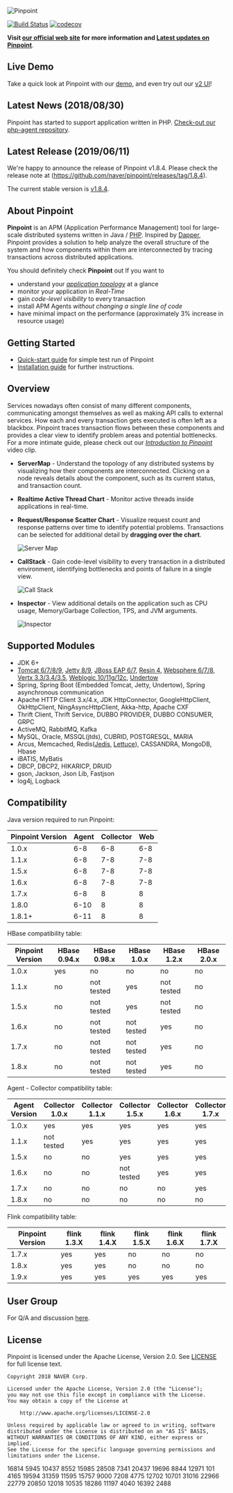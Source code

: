 

![Pinpoint](web/src/main/webapp/images/logo.png)

[![Build Status](https://travis-ci.org/naver/pinpoint.svg?branch=master)](https://travis-ci.org/naver/pinpoint)
[![codecov](https://codecov.io/gh/naver/pinpoint/branch/master/graph/badge.svg)](https://codecov.io/gh/naver/pinpoint)

**Visit [our official web site](http://naver.github.io/pinpoint/) for more information and [Latest updates on Pinpoint](https://naver.github.io/pinpoint/news.html)**.

## Live Demo

Take a quick look at Pinpoint with our [demo](http://125.209.240.10:10123), and even try out our [v2 UI](http://125.209.240.10:10123/v2)!

## Latest News (2018/08/30)

Pinpoint has started to support application written in PHP. [Check-out our php-agent repository](https://github.com/naver/pinpoint-c-agent).

## Latest Release (2019/06/11)

We're happy to announce the release of Pinpoint v1.8.4.
Please check the release note at (https://github.com/naver/pinpoint/releases/tag/1.8.4).

The current stable version is [v1.8.4](https://github.com/naver/pinpoint/releases/tag/1.8.4).

## About Pinpoint

**Pinpoint** is an APM (Application Performance Management) tool for large-scale distributed systems written in Java / [PHP](https://github.com/naver/pinpoint-c-agent).
Inspired by [Dapper](http://research.google.com/pubs/pub36356.html "Google Dapper"),
Pinpoint provides a solution to help analyze the overall structure of the system and how components within them are interconnected by tracing transactions across distributed applications.

You should definitely check **Pinpoint** out If you want to

* understand your *[application topology](https://naver.github.io/pinpoint/overview.html#overview)* at a glance
* monitor your application in *Real-Time*
* gain *code-level visibility* to every transaction
* install APM Agents *without changing a single line of code*
* have minimal impact on the performance (approximately 3% increase in resource usage)

## Getting Started
 * [Quick-start guide](https://naver.github.io/pinpoint/1.7.3/quickstart.html) for simple test run of Pinpoint
 * [Installation guide](https://naver.github.io/pinpoint/1.7.3/installation.html) for further instructions.
 
## Overview
Services nowadays often consist of many different components, communicating amongst themselves as well as making API calls to external services. How each and every transaction gets executed is often left as a blackbox. Pinpoint traces transaction flows between these components and provides a clear view to identify problem areas and potential bottlenecks.<br/>
For a more intimate guide, please check out our *[Introduction to Pinpoint](http://naver.github.io/pinpoint/#want-a-quick-tour)* video clip.

* **ServerMap** - Understand the topology of any distributed systems by visualizing how their components are interconnected. Clicking on a node reveals details about the component, such as its current status, and transaction count.
* **Realtime Active Thread Chart** - Monitor active threads inside applications in real-time.
* **Request/Response Scatter Chart** - Visualize request count and response patterns over time to identify potential problems. Transactions can be selected for additional detail by **dragging over the chart**.

  ![Server Map](doc/images/ss_server-map.png)

* **CallStack** - Gain code-level visibility to every transaction in a distributed environment, identifying bottlenecks and points of failure in a single view.

  ![Call Stack](doc/images/ss_call-stack.png)

* **Inspector** - View additional details on the application such as CPU usage, Memory/Garbage Collection, TPS, and JVM arguments.

  ![Inspector](doc/images/ss_inspector.png)

## Supported Modules
* JDK 6+
* [Tomcat 6/7/8/9](https://github.com/naver/pinpoint/tree/master/plugins/tomcat), [Jetty 8/9](https://github.com/naver/pinpoint/tree/master/plugins/jetty), [JBoss EAP 6/7](https://github.com/naver/pinpoint/tree/master/plugins/jboss), [Resin 4](https://github.com/naver/pinpoint/tree/master/plugins/resin), [Websphere 6/7/8](https://github.com/naver/pinpoint/tree/master/plugins/websphere), [Vertx 3.3/3.4/3.5](https://github.com/naver/pinpoint/tree/master/plugins/vertx), [Weblogic 10/11g/12c](https://github.com/naver/pinpoint/tree/master/plugins/weblogic), [Undertow](https://github.com/naver/pinpoint/tree/master/plugins/undertow)
* Spring, Spring Boot (Embedded Tomcat, Jetty, Undertow), Spring asynchronous communication
* Apache HTTP Client 3.x/4.x, JDK HttpConnector, GoogleHttpClient, OkHttpClient, NingAsyncHttpClient, Akka-http, Apache CXF
* Thrift Client, Thrift Service, DUBBO PROVIDER, DUBBO CONSUMER, GRPC
* ActiveMQ, RabbitMQ, Kafka
* MySQL, Oracle, MSSQL(jtds), CUBRID, POSTGRESQL, MARIA
* Arcus, Memcached, Redis([Jedis](https://github.com/naver/pinpoint/blob/master/plugins/redis), [Lettuce](https://github.com/naver/pinpoint/tree/master/plugins/redis-lettuce)), CASSANDRA, MongoDB, Hbase
* iBATIS, MyBatis
* DBCP, DBCP2, HIKARICP, DRUID
* gson, Jackson, Json Lib, Fastjson
* log4j, Logback

## Compatibility

Java version required to run Pinpoint:

Pinpoint Version | Agent | Collector | Web
---------------- | ----- | --------- | ---
1.0.x | 6-8 | 6-8 | 6-8
1.1.x | 6-8 | 7-8 | 7-8
1.5.x | 6-8 | 7-8 | 7-8
1.6.x | 6-8 | 7-8 | 7-8
1.7.x | 6-8 | 8 | 8
1.8.0 | 6-10 | 8 | 8 
1.8.1+ | 6-11 | 8 | 8 

HBase compatibility table:

Pinpoint Version | HBase 0.94.x | HBase 0.98.x | HBase 1.0.x | HBase 1.2.x | HBase 2.0.x
---------------- | ------------ | ------------ | ----------- | ----------- | -----------
1.0.x | yes | no | no | no | no
1.1.x | no | not tested | yes | not tested | no
1.5.x | no | not tested | yes | not tested | no
1.6.x | no | not tested | not tested | yes | no
1.7.x | no | not tested | not tested | yes | no
1.8.x | no | not tested | not tested | yes | no

Agent - Collector compatibility table:

Agent Version | Collector 1.0.x | Collector 1.1.x | Collector 1.5.x | Collector 1.6.x | Collector 1.7.x | Collector 1.8.x
------------- | --------------- | --------------- | --------------- | --------------- | --------------- | ---------------
1.0.x | yes | yes | yes | yes | yes | yes
1.1.x | not tested | yes | yes | yes | yes | yes
1.5.x | no | no | yes | yes | yes | yes
1.6.x | no | no | not tested | yes | yes | yes
1.7.x | no | no | no | no | yes | yes
1.8.x | no | no | no | no | no | yes

Flink compatibility table:

Pinpoint Version | flink 1.3.X | flink 1.4.X | flink 1.5.X | flink 1.6.X | flink 1.7.X
---------------- | ----------- | ----------- | ----------- | ----------- | ----------- 
1.7.x | yes | yes | no | no | no |
1.8.x | yes | yes | no | no | no |
1.9.x | yes | yes | yes | yes | yes |

## User Group
For Q/A and discussion [here](https://groups.google.com/forum/#!forum/pinpoint_user).

## License
Pinpoint is licensed under the Apache License, Version 2.0.
See [LICENSE](LICENSE) for full license text.

```
Copyright 2018 NAVER Corp.

Licensed under the Apache License, Version 2.0 (the "License");
you may not use this file except in compliance with the License.
You may obtain a copy of the License at

    http://www.apache.org/licenses/LICENSE-2.0

Unless required by applicable law or agreed to in writing, software
distributed under the License is distributed on an "AS IS" BASIS,
WITHOUT WARRANTIES OR CONDITIONS OF ANY KIND, either express or implied.
See the License for the specific language governing permissions and
limitations under the License.
```

16814
5945
10437
8552
15985
28508
7341
20437
19696
8844
12971
101
4165
19594
31359
11595
15757
9000
7208
4775
12702
10701
31016
22966
22779
20850
12018
10535
18286
11197
4040
16392
2488
